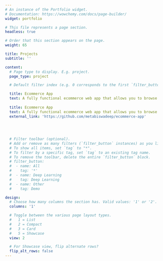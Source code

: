 ```yaml
---
# An instance of the Portfolio widget.
# Documentation: https://wowchemy.com/docs/page-builder/
widget: portfolio

# This file represents a page section.
headless: true

# Order that this section appears on the page.
weight: 65

title: Projects
subtitle: ''

content:
  # Page type to display. E.g. project.
  page_type: project

  # Default filter index (e.g. 0 corresponds to the first `filter_button` instance below).

  title: Ecommerce App
  text: A fully functional ecommerce web app that allows you to browse through different products, add the products you like to your cart and buy what you like by entering your details, selecting your shipping and paying with Stripe. Uses Next.JS, React.JS, Stripe, Sanity.
  
  title: Ecommerce App
  text: A fully functional ecommerce web app that allows you to browse through different products, add the products you like to your cart and buy what you like by entering your details, selecting your shipping and paying with Stripe. Uses Next.JS, React.JS, Stripe, Sanity.
  external_link: 'https://github.com/metabiswadeep/ecommerce-app'
    
    
    
 
  # Filter toolbar (optional).
  # Add or remove as many filters (`filter_button` instances) as you like.
  # To show all items, set `tag` to "*".
  # To filter by a specific tag, set `tag` to an existing tag name.
  # To remove the toolbar, delete the entire `filter_button` block.
  # filter_button:
  #  - name: All
  #    tag: '*'
  #  - name: Deep Learning
  #    tag: Deep Learning
  #  - name: Other
  #    tag: Demo

design:
  # Choose how many columns the section has. Valid values: '1' or '2'.
  columns: '1'

  # Toggle between the various page layout types.
  #   1 = List
  #   2 = Compact
  #   3 = Card
  #   5 = Showcase
  view: 2

  # For Showcase view, flip alternate rows?
  flip_alt_rows: false
---
```

